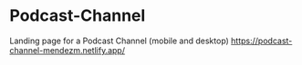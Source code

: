 # Podcast-Channel
Landing page for a Podcast Channel (mobile and desktop)
https://podcast-channel-mendezm.netlify.app/
